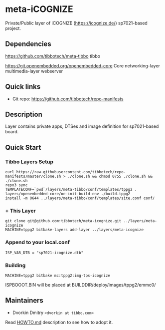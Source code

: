 # meta-iCOGNIZE

Private/Public layer of iCOGNIZE (https://icognize.de/) sp7021-based project.

## Dependencies

https://github.com/tibbotech/meta-tibbo
    tibbo

https://git.openembedded.org/openembedded-core
    Core
    networking-layer
    multimedia-layer
    webserver

## Quick links

* Git repo: https://github.com/tibbotech/repo-manifests

## Description

Layer contains private apps, DTSes and image definition for sp7021-based board.

## Quick Start

### Tibbo Layers Setup
```
curl https://raw.githubusercontent.com/tibbotech/repo-manifests/master/clone.sh > ./clone.sh && chmod 0755 ./clone.sh && ./clone.sh
repo3 sync
TEMPLATECONF=`pwd`/layers/meta-tibbo/conf/templates/tppg2 . layers/openembedded-core/oe-init-build-env ./build.tppg2
install -m 0644 ../layers/meta-tibbo/conf/templates/site.conf conf/
```
### + This Layer
```
git clone git@github.com:tibbotech/meta-icognize.git ../layers/meta-icognize
MACHINE=tppg2 bitbake-layers add-layer ../layers/meta-icognize
```

### Append to your local.conf
```
ISP_VAR_DTB = "sp7021-icognize.dtb"
```

### Building
```
MACHINE=tppg2 bitbake mc:tppg2:img-tps-icognize
```
ISPBOOOT.BIN will be placed at BUILDDIR/deploy/images/tppg2/emmc0/

## Maintainers

* Dvorkin Dmitry `<dvorkin at tibbo.com>`

Read [HOWTO.md](HOWTO.md) description to see how to adopt it.
